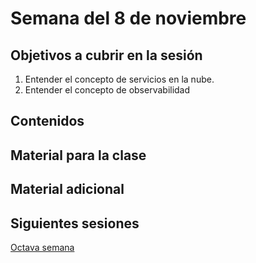 # Semana del 8 de noviembre


## Objetivos a cubrir en la sesión

1. Entender el concepto de servicios en la nube.
2. Entender el concepto de observabilidad

## Contenidos

## Material para la clase


## Material adicional


## Siguientes sesiones

[Octava semana](semana-08.md)
